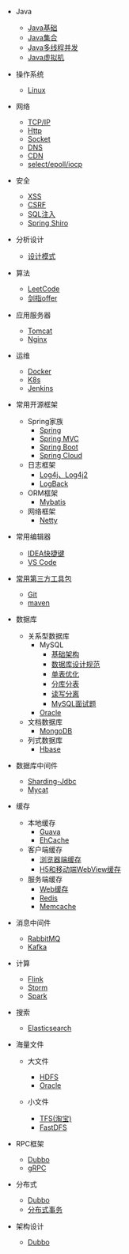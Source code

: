 
* Java

  * [Java基础](./docs/Java/1-Java基础.md)
  * [Java集合](./docs/Java/2-Java集合.md)
  * [Java多线程并发](./docs/Java/3-Java多线程并发.md)
  * [Java虚拟机](./docs/Java/4-Java虚拟机.md)

* 操作系统

  * [Linux](./docs/OperatingSystem/1-Linux.md)
  
* 网络
  * [TCP/IP](./docs/)
  * [Http](./docs/)
  * [Socket](./docs/)
  * [DNS](./docs/)
  * [CDN](./docs/)
  * [select/epoll/iocp](./docs/)
  
* 安全

  * [XSS](./docs/)
  * [CSRF](./docs/)
  * [SQL注入](./docs/)
  * [Spring Shiro](./docs/)
  
* 分析设计

  * [设计模式](./docs/AnalysisDesign/1-设计模式.md)

* 算法

  * [LeetCode](./docs/)
  * [剑指offer](./docs/)
  
* 应用服务器

  * [Tomcat](./docs/Server/1-Tomcat.md)
  * [Nginx](./docs/Server/2-Nginx.md)
  
* 运维

  * [Docker](./docs/)
  * [K8s](./docs/)
  * [Jenkins](./docs/)
  
* 常用开源框架
  * Spring家族
    * [Spring](./docs/SpringFamily/1-Spring.md)
	* [Spring MVC](./docs/SpringFamily/2-SpringMVC.md)
	* [Spring Boot](./docs/SpringFamily/3-SpringBoot.md)
	* [Spring Cloud](./docs/SpringFamily/4-SpringCloud.md)
  * 日志框架
    * [Log4j、Log4j2](./docs/)
	* [LogBack](./docs/)
  * ORM框架
	* [Mybatis](./docs/OrmFramework/1-Mybatis.md)
  * 网络框架
	* [Netty](./docs/)
	
* 常用编辑器

  * [IDEA快捷键](./docs/)
  * [VS Code](./docs/)
  
* [常用第三方工具包](./docs/)
  * [Git](./docs/)
  * [maven](./docs/)
  
* 数据库
  * 关系型数据库
    * MySQL
	    * [基础架构](./docs/MySQL/1-基础架构.md)
	    * [数据库设计规范](./docs/MySQL/2-数据库设计规范.md)
	    * [单表优化](./docs/MySQL/3-单表优化.md)
	    * [分库分表](./docs/MySQL/4-分库分表.md)
	    * [读写分离](./docs/MySQL/5-读写分离.md)
	    * [MySQL面试题](./docs/MySQL/6-面试题.md)
    * [Oracle](./docs/)
  * 文档数据库
    * [MongoDB](./docs/)
  * 列式数据库
    * [Hbase](./docs/)
	
* 数据库中间件

  * [Sharding-Jdbc](./docs/5-1-Mybatis.md)
  * [Mycat](./docs/5-1-Mybatis.md)

* 缓存
  * 本地缓存
    * [Guava](./docs/)
    * [EhCache](./docs/)
  * 客户端缓存
    * [浏览器端缓存](./docs/)
    * [H5和移动端WebView缓存](./docs/)
  * 服务端缓存
    * [Web缓存](./docs/)
    * [Redis](./docs/Redis/1-Redis.md)
	* [Memcache](./docs/)

* 消息中间件

  * [RabbitMQ](./docs/MessageQueue/1-RabbitMQ.md)
  * [Kafka](./docs/)
  
* 计算

  * [Flink](./docs/)
  * [Storm](./docs/)
  * [Spark](./docs/)
  
* 搜索

  * [Elasticsearch](./docs/)
  
* 海量文件

  * 大文件
    * [HDFS](./docs/)
    * [Oracle](./docs/)
	
  * 小文件
    * [TFS(淘宝)](./docs/)
    * [FastDFS](./docs/)
  
* RPC框架

  * [Dubbo](./docs/)
  * [gRPC](./docs/)
  
* 分布式

  * [Dubbo](./docs/)
  * [分布式事务](./docs/DistributedSystem/DistributedTransaction.md)
  
* 架构设计

  * [Dubbo](./docs/DistributedSystem/DistributedTransaction.md)
  
